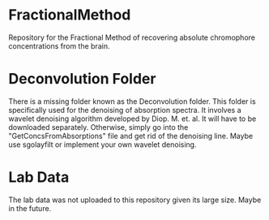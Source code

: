 # FractionalMethod
Repository for the Fractional Method of recovering absolute chromophore concentrations from the brain.


# Deconvolution Folder
There is a missing folder known as the Deconvolution folder. This folder is specifically used for the denoising of absorption spectra. It involves a wavelet denoising algorithm developed by Diop. M. et. al. It will have to be downloaded separately. Otherwise, simply go into the "GetConcsFromAbsorptions" file and get rid of the denoising line. Maybe use sgolayfilt or implement your own wavelet denoising.

# Lab Data
The lab data was not uploaded to this repository given its large size. Maybe in the future.
